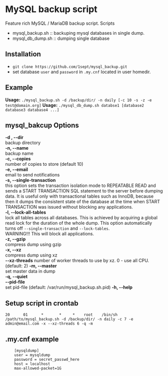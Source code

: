 # MySQL backup script

Feature rich MySQL / MariaDB backup script.
Scripts
- mysql_backup.sh :: backuping mysql databases in single dump. 
- mysql_db_dump.sh :: dumping single database

## Installation

- `git clone https://github.com/1sept/mysql_backup.git`
- set database `user` and `password` in `.my.cnf` located in user homedir.

## Example

**Usage:** `./mysql_backup.sh -d /backup/dir/ -n daily [-c 10 -s -z -e test@domain.org]`
**Usage:** `./mysql_db_dump.sh databse1 [database2 database3 database4 ...]`

## mysql_bakcup Options

**-d , --dir**  
backup directory  
**-n, --name**  
backup name  
**-c, --copies**  
number of copies to store (default 10)  
**-e, --email**  
email to send notifications  
**-s, --single-transaction**  
this option sets the transaction isolation mode to REPEATABLE READ and sends a START TRANSACTION SQL statement to the server before dumping data. It is useful only with transactional tables such as InnoDB, because then it dumps the consistent state of the database at the time when START TRANSACTION was issued without blocking any applications.  
**-l, --lock-all-tables**  
lock all tables across all databases. This is achieved by acquiring a global read lock for the duration of the whole dump. This option automatically turns off `--single-transaction` and `--lock-tables`.  
WARNING!!! This will block all applications.   
**-z, --gzip**  
compress dump using gzip  
**-x, --xz**  
compress dump using xz  
**--xz-threads**
number of worker threads to use by xz. 0 - use all CPU. (default: 2)
**-m, --master**  
set master data in dump  
**-q, --quiet**  
**--pid-file**  
set pid-file (default: /var/run/mysql_backup.sh.pid)
**-h, --help**  

## Setup script in crontab

`20      01      *       *     *    root    /bin/sh /path/to/mysql_backup.sh -d /backup/dir/ -n daily -c 7 -e admin@email.com -x --xz-threads 6 -q -m`

## .my.cnf example

```
    [mysqldump]
    user = mysqldump
    password = secret_passwd_here
    host = localhost
    max-allowed-packet=1G
```